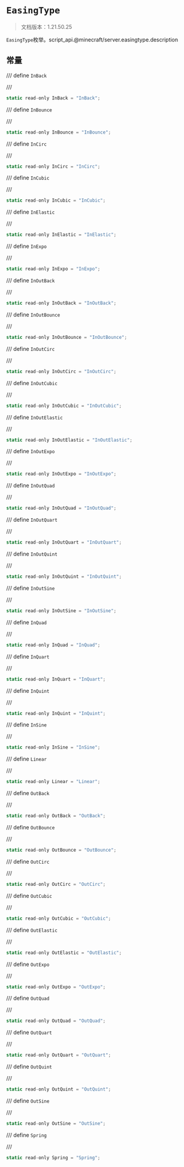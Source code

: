 # `EasingType`

> 文档版本：1.21.50.25

`EasingType`枚举。script_api.@minecraft/server.easingtype.description

## 常量

/// define
`InBack`


///

```js
static read-only InBack = "InBack";
```


/// define
`InBounce`


///

```js
static read-only InBounce = "InBounce";
```


/// define
`InCirc`


///

```js
static read-only InCirc = "InCirc";
```


/// define
`InCubic`


///

```js
static read-only InCubic = "InCubic";
```


/// define
`InElastic`


///

```js
static read-only InElastic = "InElastic";
```


/// define
`InExpo`


///

```js
static read-only InExpo = "InExpo";
```


/// define
`InOutBack`


///

```js
static read-only InOutBack = "InOutBack";
```


/// define
`InOutBounce`


///

```js
static read-only InOutBounce = "InOutBounce";
```


/// define
`InOutCirc`


///

```js
static read-only InOutCirc = "InOutCirc";
```


/// define
`InOutCubic`


///

```js
static read-only InOutCubic = "InOutCubic";
```


/// define
`InOutElastic`


///

```js
static read-only InOutElastic = "InOutElastic";
```


/// define
`InOutExpo`


///

```js
static read-only InOutExpo = "InOutExpo";
```


/// define
`InOutQuad`


///

```js
static read-only InOutQuad = "InOutQuad";
```


/// define
`InOutQuart`


///

```js
static read-only InOutQuart = "InOutQuart";
```


/// define
`InOutQuint`


///

```js
static read-only InOutQuint = "InOutQuint";
```


/// define
`InOutSine`


///

```js
static read-only InOutSine = "InOutSine";
```


/// define
`InQuad`


///

```js
static read-only InQuad = "InQuad";
```


/// define
`InQuart`


///

```js
static read-only InQuart = "InQuart";
```


/// define
`InQuint`


///

```js
static read-only InQuint = "InQuint";
```


/// define
`InSine`


///

```js
static read-only InSine = "InSine";
```


/// define
`Linear`


///

```js
static read-only Linear = "Linear";
```


/// define
`OutBack`


///

```js
static read-only OutBack = "OutBack";
```


/// define
`OutBounce`


///

```js
static read-only OutBounce = "OutBounce";
```


/// define
`OutCirc`


///

```js
static read-only OutCirc = "OutCirc";
```


/// define
`OutCubic`


///

```js
static read-only OutCubic = "OutCubic";
```


/// define
`OutElastic`


///

```js
static read-only OutElastic = "OutElastic";
```


/// define
`OutExpo`


///

```js
static read-only OutExpo = "OutExpo";
```


/// define
`OutQuad`


///

```js
static read-only OutQuad = "OutQuad";
```


/// define
`OutQuart`


///

```js
static read-only OutQuart = "OutQuart";
```


/// define
`OutQuint`


///

```js
static read-only OutQuint = "OutQuint";
```


/// define
`OutSine`


///

```js
static read-only OutSine = "OutSine";
```


/// define
`Spring`


///

```js
static read-only Spring = "Spring";
```

